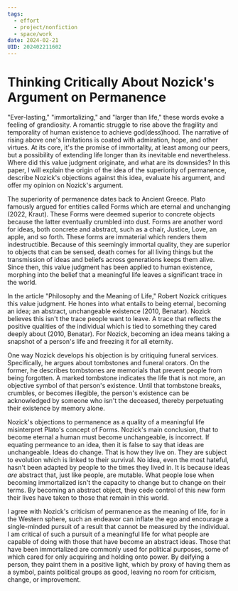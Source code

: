 ```yaml
---
tags:
  - effort
  - project/nonfiction
  - space/work
date: 2024-02-21
UID: 202402211602
---
```


# Thinking Critically About Nozick's Argument on Permanence

"Ever-lasting," "immortalizing," and "larger than life," these words evoke a feeling of grandiosity. A romantic struggle to rise above the fragility and temporality of human existence to achieve god(dess)hood. The narrative of rising above one's limitations is coated with admiration, hope, and other virtues. At its core, it's the promise of immortality, at least among our peers, but a possibility of extending life longer than its inevitable end nevertheless. Where did this value judgment originate, and what are its downsides? In this paper, I will explain the origin of the idea of the superiority of permanence, describe Nozick's objections against this idea, evaluate his argument, and offer my opinion on Nozick's argument.

The superiority of permanence dates back to Ancient Greece. Plato famously argued for entities called Forms which are eternal and unchanging (2022, Kraut). These Forms were deemed superior to concrete objects because the latter eventually crumbled into dust. Forms are another word for ideas, both concrete and abstract, such as a chair, Justice, Love, an apple, and so forth. These forms are immaterial which renders them indestructible. Because of this seemingly immortal quality, they are superior to objects that can be sensed, death comes for all living things but the transmission of ideas and beliefs across generations keeps them alive. Since then, this value judgment has been applied to human existence, morphing into the belief that a meaningful life leaves a significant trace in the world.

In the article "Philosophy and the Meaning of Life," Robert Nozick critiques this value judgment. He hones into what entails to being eternal, becoming an idea; an abstract, unchangeable existence (2010, Benatar). Nozick believes this isn't the trace people want to leave. A trace that reflects the positive qualities of the individual which is tied to something they cared deeply about (2010, Benatar). For Nozick, becoming an idea means taking a snapshot of a person's life and freezing it for all eternity.

One way Nozick develops his objection is by critiquing funeral services. Specifically, he argues about tombstones and funeral orators. On the former, he describes tombstones are memorials that prevent people from being forgotten. A marked tombstone indicates the life that is not more, an objective symbol of that person's existence. Until that tombstone breaks, crumbles, or becomes illegible, the person's existence can be acknowledged by someone who isn't the deceased, thereby perpetuating their existence by memory alone.

Nozick's objections to permanence as a quality of a meaningful life misinterpret Plato's concept of Forms. Nozick's main conclusion, that to become eternal a human must become unchangeable, is incorrect. If equating permeance to an idea, then it is false to say that ideas are unchangeable. Ideas do change. That is how they live on. They are subject to evolution which is linked to their survival. No idea, even the most hateful, hasn't been adapted by people to the times they lived in. It is because ideas _are_ abstract that, just like people, are mutable. What people lose when becoming immortalized isn't the capacity to change but to change on their terms. By becoming an abstract object, they cede control of this new form their lives have taken to those that remain in this world.

I agree with Nozick's criticism of permanence as the meaning of life, for in the Western sphere, such an endeavor can inflate the ego and encourage a single-minded pursuit of a result that cannot be measured by the individual. I am critical of such a pursuit of a meaningful life for what people are capable of doing with those that have become an abstract ideas. Those that have been immortalized are commonly used for political purposes, some of which cared for only acquiring and holding onto power. By deifying a person, they paint them in a positive light, which by proxy of having them as a symbol, paints political groups as good, leaving no room for criticism, change, or improvement.